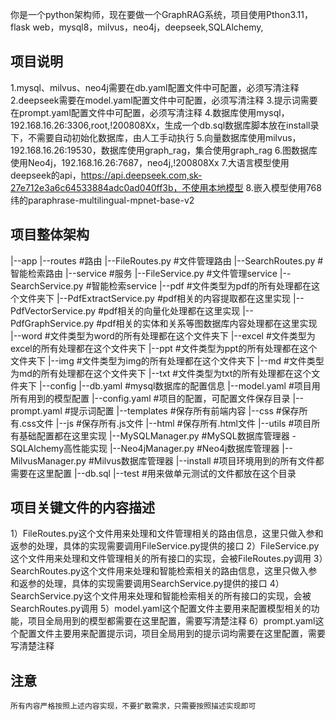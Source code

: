 你是一个python架构师，现在要做一个GraphRAG系统，项目使用Pthon3.11，flask web，mysql8，milvus，neo4j，deepseek,SQLAlchemy,
## 项目说明
1.mysql、milvus、neo4j需要在db.yaml配置文件中可配置，必须写清注释
2.deepseek需要在model.yaml配置文件中可配置，必须写清注释
3.提示词需要在prompt.yaml配置文件中可配置，必须写清注释
4.数据库使用mysql，192.168.16.26:3306,root,!200808Xx，生成一个db.sql数据库脚本放在install录下，不需要自动初始化数据库，由人工手动执行
5.向量数据库使用milvus，192.168.16.26:19530，数据库使用graph_rag，集合使用graph_rag
6.图数据库使用Neo4j，192.168.16.26:7687，neo4j,!200808Xx
7.大语言模型使用deepseek的api，https://api.deepseek.com,sk-27e712e3a6c64533884adc0ad040ff3b，不使用本地模型
8.嵌入模型使用768纬的paraphrase-multilingual-mpnet-base-v2
## 项目整体架构
|--app
	|--routes #路由
		|--FileRoutes.py #文件管理路由
		|--SearchRoutes.py #智能检索路由
	|--service #服务
		|--FileService.py #文件管理service
		|--SearchService.py #智能检索service
		|--pdf #文件类型为pdf的所有处理都在这个文件夹下
			|--PdfExtractService.py #pdf相关的内容提取都在这里实现
			|--PdfVectorService.py #pdf相关的向量化处理都在这里实现
			|--PdfGraphService.py #pdf相关的实体和关系等图数据库内容处理都在这里实现
		|--word #文件类型为word的所有处理都在这个文件夹下
		|--excel #文件类型为excel的所有处理都在这个文件夹下
		|--ppt #文件类型为ppt的所有处理都在这个文件夹下
		|--img #文件类型为img的所有处理都在这个文件夹下
		|--md #文件类型为md的所有处理都在这个文件夹下
		|--txt #文件类型为txt的所有处理都在这个文件夹下
|--config
	|--db.yaml #mysql数据库的配置信息
	|--model.yaml #项目用所有用到的模型配置
	|--config.yaml #项目的配置，可配置文件保存目录
	|--prompt.yaml #提示词配置
|--templates #保存所有前端内容
	|--css #保存所有.css文件
	|--js #保存所有.js文件
	|--html #保存所有.html文件
|--utils #项目所有基础配置都在这里实现
	|--MySQLManager.py #MySQL数据库管理器 - SQLAlchemy高性能实现
	|--Neo4jManager.py #Neo4j数据库管理器
	|--MilvusManager.py #Milvus数据库管理器
|--install #项目环境用到的所有文件都需要在这里配置
	|--db.sql
|--test #用来做单元测试的文件都放在这个目录

## 项目关键文件的内容描述
1）FileRoutes.py这个文件用来处理和文件管理相关的路由信息，这里只做入参和返参的处理，具体的实现需要调用FileService.py提供的接口
2）FileService.py这个文件用来处理和文件管理相关的所有接口的实现，会被FileRoutes.py调用
3）SearchRoutes.py这个文件用来处理和智能检索相关的路由信息，这里只做入参和返参的处理，具体的实现需要调用SearchService.py提供的接口
4）SearchService.py这个文件用来处理和智能检索相关的所有接口的实现，会被SearchRoutes.py调用
5）model.yaml这个配置文件主要用来配置模型相关的功能，项目全局用到的模型都需要在这里配置，需要写清楚注释
6）prompt.yaml这个配置文件主要用来配置提示词，项目全局用到的提示词均需要在这里配置，需要写清楚注释

## 注意
	所有内容严格按照上述内容实现，不要扩散需求，只需要按照描述实现即可



